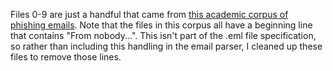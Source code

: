 Files 0-9 are just a handful that came from [this academic corpus of phishing emails](https://academictorrents.com/details/a77cda9a9d89a60dbdfbe581adf6e2df9197995a). Note that the files in this corpus all have a beginning line that contains "From nobody...". This isn't part of the .eml file specification, so rather than including this handling in the email parser, I cleaned up these files to remove those lines.

